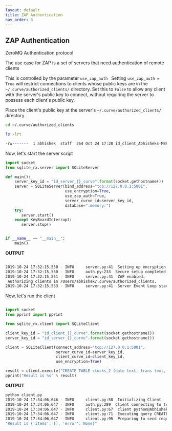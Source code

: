 ```yaml
---
layout: default
title: ZAP Authentication
nav_order: 3
---
```


## ZAP Authentication

ZeroMQ Authentication protocol

The use case for ZAP is a set of servers that need authentication of remote clients

This is controlled by the parameter `use_zap_auth ` 
Setting `use_zap_auth = True` will restrict connections to clients whose public keys are in the `~/.curve/authorized_clients/` directory. Set this to `False` to allow any client with the server's
public key to connect, without requiring the server to possess each client's public key.

Place the client's public key at the server's `~/.curve/authorized_clients/` directory. 

```bash
cd ~/.curve/authorized_clients

ls -lrt

-rw-------  1 abhishek  staff  364 Oct 24 17:28 id_client_Abhisheks-MBP_curve.key
```
Now, let's start the server script

```python
import socket
from sqlite_rx.server import SQLiteServer

def main():
    server_key_id = "id_server_{}_curve".format(socket.gethostname())
    server = SQLiteServer(bind_address="tcp://127.0.0.1:5001",
                          use_encryption=True,
                          use_zap_auth=True,
                          server_curve_id=server_key_id,
                          database=":memory:")
    try:
       server.start()
    except KeyBoardInterrupt:
       server.stop()


if __name__ == "__main__":
    main()
```

**OUTPUT**

```bash

2019-10-24 17:32:15,550 - INFO     server.py:41  Setting up encryption using CurveCP
2019-10-24 17:32:15,550 - INFO     auth.py:233  Secure setup completed using on tcp://127.0.0.1:5001 using curve key id_server_Abhisheks-MBP_curve.
2019-10-24 17:32:15,551 - INFO     server.py:41  ZAP enabled. 
 Authorizing clients in /Users/abhishek/.curve/authorized_clients.
2019-10-24 17:32:15,553 - INFO     server.py:41  Server Event Loop started

```
Now, let's run the client 

```python

import socket
from pprint import pprint

from sqlite_rx.client import SQLiteClient

client_key_id = "id_client_{}_curve".format(socket.gethostname())
server_key_id = "id_server_{}_curve".format(socket.gethostname())

client = SQLiteClient(connect_address="tcp://127.0.0.1:5001",
                      server_curve_id=server_key_id,
                      client_curve_id=client_key_id,
                      use_encryption=True)

result = client.execute("CREATE TABLE stocks_2 (date text, trans text, symbol text, qty real, price real)")
pprint("Result is %s" % result)

```

**OUTPUT**

```bash
python client.py
2019-10-24 17:34:06,646 - INFO     client.py:58  Initializing Client
2019-10-24 17:34:06,647 - INFO     auth.py:289  Client connecting to tcp://127.0.0.1:5001 (key id_server_Abhisheks-MBP_curve) using curve key 'id_client_Abhisheks-MBP_curve'.
2019-10-24 17:34:06,647 - INFO     client.py:67  client python@Abhisheks-MBP_140736436749248 connected successfully
2019-10-24 17:34:06,647 - INFO     client.py:71  Executing query CREATE TABLE stocks_2 (date text, trans text, symbol text, qty real, price real) for client python@Abhisheks-MBP_140736436749248
2019-10-24 17:34:06,647 - INFO     client.py:95  Preparing to send request
"Result is {'items': [], 'error': None}"